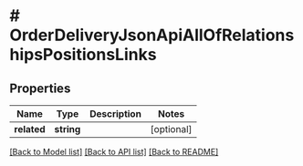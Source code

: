 # # OrderDeliveryJsonApiAllOfRelationshipsPositionsLinks

## Properties

Name | Type | Description | Notes
------------ | ------------- | ------------- | -------------
**related** | **string** |  | [optional]

[[Back to Model list]](../../README.md#models) [[Back to API list]](../../README.md#endpoints) [[Back to README]](../../README.md)
